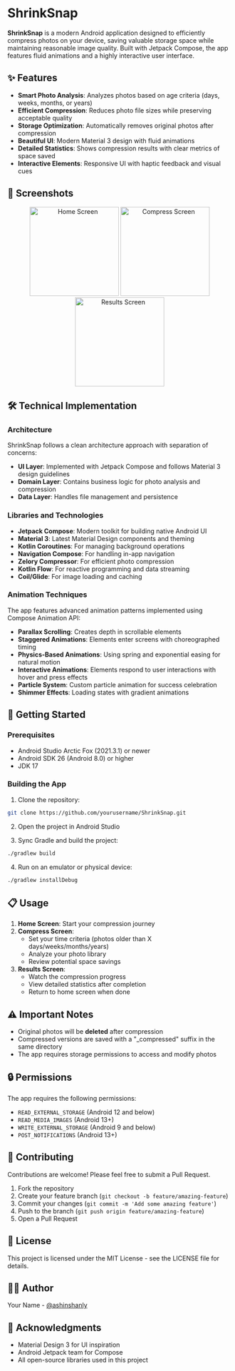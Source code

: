 # ShrinkSnap

**ShrinkSnap** is a modern Android application designed to efficiently compress photos on your device, saving valuable storage space while maintaining reasonable image quality. Built with Jetpack Compose, the app features fluid animations and a highly interactive user interface.

## ✨ Features

- **Smart Photo Analysis**: Analyzes photos based on age criteria (days, weeks, months, or years)
- **Efficient Compression**: Reduces photo file sizes while preserving acceptable quality
- **Storage Optimization**: Automatically removes original photos after compression
- **Beautiful UI**: Modern Material 3 design with fluid animations
- **Detailed Statistics**: Shows compression results with clear metrics of space saved
- **Interactive Elements**: Responsive UI with haptic feedback and visual cues

## 📱 Screenshots

<p align="center">
  <img src="screenshots/home_screen.png" width="200" alt="Home Screen"/>
  <img src="screenshots/compress_screen.png" width="200" alt="Compress Screen"/>
  <img src="screenshots/results_screen.png" width="200" alt="Results Screen"/>
</p>

## 🛠️ Technical Implementation

### Architecture

ShrinkSnap follows a clean architecture approach with separation of concerns:

- **UI Layer**: Implemented with Jetpack Compose and follows Material 3 design guidelines
- **Domain Layer**: Contains business logic for photo analysis and compression
- **Data Layer**: Handles file management and persistence

### Libraries and Technologies

- **Jetpack Compose**: Modern toolkit for building native Android UI
- **Material 3**: Latest Material Design components and theming
- **Kotlin Coroutines**: For managing background operations
- **Navigation Compose**: For handling in-app navigation
- **Zelory Compressor**: For efficient photo compression
- **Kotlin Flow**: For reactive programming and data streaming
- **Coil/Glide**: For image loading and caching

### Animation Techniques

The app features advanced animation patterns implemented using Compose Animation API:

- **Parallax Scrolling**: Creates depth in scrollable elements
- **Staggered Animations**: Elements enter screens with choreographed timing
- **Physics-Based Animations**: Using spring and exponential easing for natural motion
- **Interactive Animations**: Elements respond to user interactions with hover and press effects
- **Particle System**: Custom particle animation for success celebration
- **Shimmer Effects**: Loading states with gradient animations

## 🚀 Getting Started

### Prerequisites

- Android Studio Arctic Fox (2021.3.1) or newer
- Android SDK 26 (Android 8.0) or higher
- JDK 17

### Building the App

1. Clone the repository:
```bash
git clone https://github.com/yourusername/ShrinkSnap.git
```

2. Open the project in Android Studio

3. Sync Gradle and build the project:
```bash
./gradlew build
```

4. Run on an emulator or physical device:
```bash
./gradlew installDebug
```

## 📋 Usage

1. **Home Screen**: Start your compression journey
2. **Compress Screen**: 
   - Set your time criteria (photos older than X days/weeks/months/years)
   - Analyze your photo library
   - Review potential space savings
3. **Results Screen**:
   - Watch the compression progress
   - View detailed statistics after completion
   - Return to home screen when done

## ⚠️ Important Notes

- Original photos will be **deleted** after compression
- Compressed versions are saved with a "_compressed" suffix in the same directory
- The app requires storage permissions to access and modify photos

## 🔒 Permissions

The app requires the following permissions:

- `READ_EXTERNAL_STORAGE` (Android 12 and below)
- `READ_MEDIA_IMAGES` (Android 13+)
- `WRITE_EXTERNAL_STORAGE` (Android 9 and below)
- `POST_NOTIFICATIONS` (Android 13+)

## 🤝 Contributing

Contributions are welcome! Please feel free to submit a Pull Request.

1. Fork the repository
2. Create your feature branch (`git checkout -b feature/amazing-feature`)
3. Commit your changes (`git commit -m 'Add some amazing feature'`)
4. Push to the branch (`git push origin feature/amazing-feature`)
5. Open a Pull Request

## 📄 License

This project is licensed under the MIT License - see the LICENSE file for details.

## 👨‍💻 Author

Your Name - [@ashinshanly](https://github.com/ashinshanly)

## 🙏 Acknowledgments

- Material Design 3 for UI inspiration
- Android Jetpack team for Compose
- All open-source libraries used in this project 
